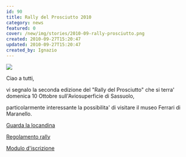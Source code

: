 ```yaml
---
id: 90
title: Rally del Prosciutto 2010
category: news
featured: 0
cover: /new/img/stories/2010-09-rally-prosciutto.png
created: 2010-09-27T15:20:47
updated: 2010-09-27T15:20:47
created_by: Ignazio
---
```


<img class="float-start mr-3 w-[300px]" src="/new/img/stories/2010-09-rally-prosciutto.png"/>

Ciao a tutti,

vi segnalo la seconda edizione del "Rally del Prosciutto" che si terra' domenica 10 Ottobre sull'Aviosuperficie di Sassuolo,

particolarmente interessante la possibilita' di visitare il museo Ferrari di Maranello.

<a href="https://www.aeroclubsassuolo.it/aeroclub_sassuolo_high.pdf" target="_blank">Guarda la locandina</a>

<a href="https://www.aeroclubsassuolo.it/Regolamento_secondo_Rally_del_Prosciutto.pdf" target="_blank">Regolamento rally</a>

<a href="https://www.aeroclubsassuolo.it/Iscrizione_Secondo_Rally_Prosciutto.pdf" target="_blank">Modulo d'iscrizione</a>
